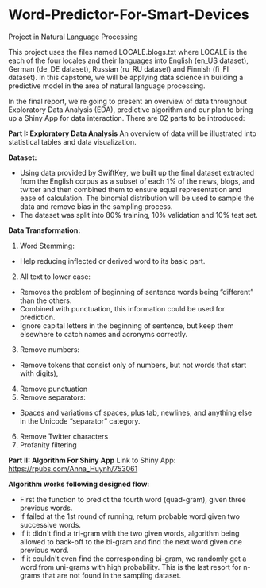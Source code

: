 # Word-Predictor-For-Smart-Devices
Project in Natural Language Processing

This project uses the files named LOCALE.blogs.txt where LOCALE is the each of the four locales and their languages into English (en_US dataset), German (de_DE dataset), Russian (ru_RU dataset) and Finnish (fi_FI dataset). In this capstone, we will be applying data science in building a predictive model in the area of natural language processing.

In the final report, we're going to present an overview of data throughout Exploratory Data Analysis (EDA), predictive algorithm and our plan to bring up a Shiny App for data interaction. There are 02 parts to be introduced:

**Part I: Exploratory Data Analysis**
An overview of data will be illustrated into statistical tables and data visualization.

**Dataset:**
- Using data provided by SwiftKey, we built up the final dataset extracted from the English corpus as a subset of each 1% of the news, blogs, and twitter and then combined them to ensure equal representation and ease of calculation. The binomial distribution will be used to sample the data and remove bias in the sampling process.
- The dataset was split into 80% training, 10% validation and 10% test set.

**Data Transformation:**
1. Word Stemming: 
 - Help reducing inflected or derived word to its basic part.
2. All text to lower case:
 - Removes the problem of beginning of sentence words being “different” than the others.
 - Combined with punctuation, this information could be used for prediction.
 - Ignore capital letters in the beginning of sentence, but keep them elsewhere to catch names and acronyms correctly.
3. Remove numbers: 
 - Remove tokens that consist only of numbers, but not words that start with digits),
4. Remove punctuation
5. Remove separators:
 - Spaces and variations of spaces, plus tab, newlines, and anything else in the Unicode “separator” category.
6. Remove Twitter characters
7. Profanity filtering

**Part II: Algorithm For Shiny App**
Link to Shiny App: https://rpubs.com/Anna_Huynh/753061

**Algorithm works following designed flow:**
- First the function to predict the fourth word (quad-gram), given three previous words.
- If failed at the 1st round of running, return probable word given two successive words.
- If it didn't find a tri-gram with the two given words, algorithm being allowed to back-off to the bi-gram and find the next word given one previous word.
- If it couldn't even find the corresponding bi-gram, we randomly get a word from uni-grams with high probability. This is the last resort for n-grams that are not found in the sampling dataset.
